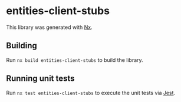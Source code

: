 # entities-client-stubs

This library was generated with [Nx](https://nx.dev).

## Building

Run `nx build entities-client-stubs` to build the library.

## Running unit tests

Run `nx test entities-client-stubs` to execute the unit tests via [Jest](https://jestjs.io).
